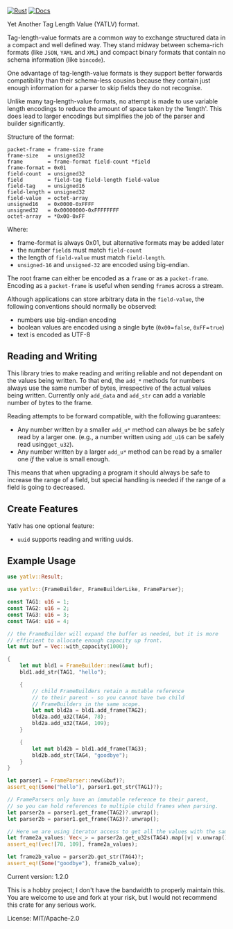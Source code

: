 [![Rust](https://github.com/rimasu/yatlv/actions/workflows/rust.yml/badge.svg)](https://github.com/rimasu/yatlv/actions/workflows/rust.yml)
[![Docs](https://docs.rs/yatlv/badge.svg)](https://docs.rs/yatlv)

Yet Another Tag Length Value (YATLV) format.

Tag-length-value formats are a common way to exchange structured data in a compact and
well defined way.  They stand midway between schema-rich formats (like `JSON`, `YAML` and `XML`)
and compact binary formats that contain no schema information (like `bincode`).

One advantage of tag-length-value formats is they support better forwards compatibility
than their schema-less cousins because they contain just enough information for a parser to
skip fields they do not recognise.

Unlike many tag-length-value formats, no attempt is made to use variable length
encodings to reduce the amount of space taken by the 'length'.  This does lead to larger
encodings but simplifies the job of the parser and builder significantly.

Structure of the format:
```abnf
packet-frame = frame-size frame
frame-size   = unsigned32
frame        = frame-format field-count *field
frame-format = 0x01
field-count  = unsigned32
field        = field-tag field-length field-value
field-tag    = unsigned16
field-length = unsigned32
field-value  = octet-array
unsigned16   = 0x0000-0xFFFF
unsigned32   = 0x00000000-0xFFFFFFFF
octet-array  = *0x00-0xFF
```
Where:

* frame-format is always 0x01, but alternative formats may be added later
* the number `field`s must match `field-count`
* the length of `field-value` must match `field-length`.
* `unsigned-16` and `unsigned-32` are encoded using big-endian.

The root frame can either be encoded as a `frame` or as a `packet-frame`.  Encoding
as a `packet-frame` is useful when sending `frame`s across a stream.

Although applications can store arbitrary data in the `field-value`, the following
conventions should normally be observed:

* numbers use big-endian encoding
* boolean values are encoded using a single byte (`0x00`=`false`, `0xFF`=`true`)
* text is encoded as UTF-8

## Reading and Writing

This library tries to make reading and writing reliable and not dependant on
the values being written.  To that end, the `add_*` methods for numbers always
use the same number of bytes, irrespective of the actual values being written.
Currently only `add_data` and `add_str` can add a variable number of bytes to the frame.

Reading attempts to be forward compatible, with the following guarantees:

* Any number written by a smaller `add_u*` method can always be be safely read by a larger one.
(e.g., a number written using `add_u16` can be safely read using`get_u32`).
* Any number written by a larger `add_u*` method can be read by a smaller one _if_ the value
is small enough.

This means that when upgrading a program it should always be safe to increase the range
of a field, but special handling is needed if the range of a field is going to decreased.

## Create Features

Yatlv has one optional feature:

* `uuid` supports reading and writing uuids.

## Example Usage

```rust
use yatlv::Result;

use yatlv::{FrameBuilder, FrameBuilderLike, FrameParser};

const TAG1: u16 = 1;
const TAG2: u16 = 2;
const TAG3: u16 = 3;
const TAG4: u16 = 4;

// the FrameBuilder will expand the buffer as needed, but it is more
// efficient to allocate enough capacity up front.
let mut buf = Vec::with_capacity(1000);

{
    let mut bld1 = FrameBuilder::new(&mut buf);
    bld1.add_str(TAG1, "hello");

    {
        // child FrameBuilders retain a mutable reference
        // to their parent - so you cannot have two child
        // FrameBuilders in the same scope.
        let mut bld2a = bld1.add_frame(TAG2);
        bld2a.add_u32(TAG4, 78);
        bld2a.add_u32(TAG4, 109);
    }

    {
        let mut bld2b = bld1.add_frame(TAG3);
        bld2b.add_str(TAG4, "goodbye");
    }
}

let parser1 = FrameParser::new(&buf)?;
assert_eq!(Some("hello"), parser1.get_str(TAG1)?);

// FrameParsers only have an immutable reference to their parent,
// so you can hold references to multiple child frames when parsing.
let parser2a = parser1.get_frame(TAG2)?.unwrap();
let parser2b = parser1.get_frame(TAG3)?.unwrap();

// Here we are using iterator access to get all the values with the same tag (TAG4)
let frame2a_values: Vec<_> = parser2a.get_u32s(TAG4).map(|v| v.unwrap()).collect();
assert_eq!(vec![78, 109], frame2a_values);

let frame2b_value = parser2b.get_str(TAG4)?;
assert_eq!(Some("goodbye"), frame2b_value);

```

Current version: 1.2.0

This is a hobby project; I don't have the bandwidth
to properly maintain this.  You are welcome to use
and fork at your risk, but I would not recommend this
crate for any serious work.



License: MIT/Apache-2.0
